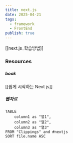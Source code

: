 ```yaml
---
title: next.js
date: 2025-04-21
tags:
  - framework
  - FrontEnd
publish: true
---
```


[[next.js_학습방법]]



### Resources

##### book
[[쉽게 시작하는 Next js]]

##### 웹자료
```dataview
TABLE
    column1 as "열1",
    column2 as "열2",
    column3 as "열3"
FROM "Clippings" and #nextjs 
SORT file.name ASC
```
